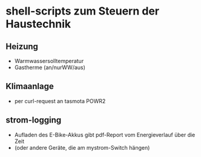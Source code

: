 # shell-scripts zum Steuern der Haustechnik

## Heizung

- Warmwassersolltemperatur
- Gastherme (an/nurWW/aus)

## Klimaanlage

- per curl-request an tasmota POWR2

## strom-logging

- Aufladen des E-Bike-Akkus gibt pdf-Report vom Energieverlauf über die Zeit
- (oder andere Geräte, die am mystrom-Switch hängen)
